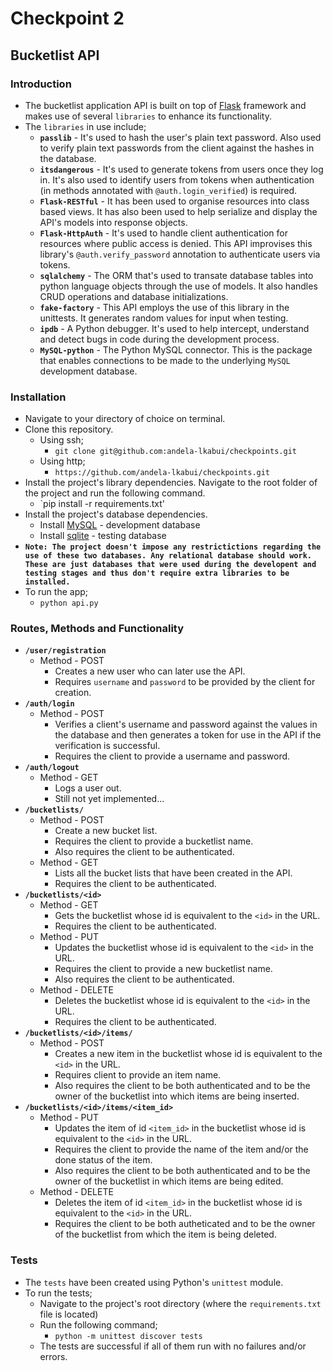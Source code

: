 # Checkpoint 2

## Bucketlist API

### Introduction
* The bucketlist application API is built on top of [Flask](http://flask.pocoo.org) framework and makes use of several `libraries` to enhance its functionality.
* The `libraries` in use include;
   * **`passlib`** - It's used to hash the user's plain text password. Also used to verify plain text passwords from the client against the hashes in the database.
   * **`itsdangerous`** - It's used to generate tokens from users once they log in. It's also used to identify users from tokens when authentication (in methods annotated with `@auth.login_verified`) is required.
   * **`Flask-RESTful`** - It has been used to organise resources into class based views. It has also been used to help serialize and display the API's models into response objects.
   * **`Flask-HttpAuth`** - It's used to handle client authentication for resources where public access is denied. This API improvises this library's `@auth.verify_password` annotation to authenticate users via tokens.
   * **`sqlalchemy`** - The ORM that's used to transate database tables into python language objects through the use of models. It also handles CRUD operations and database initializations.
   * **`fake-factory`** - This API employs the use of this library in the unittests. It generates random values for input when testing.
   * **`ipdb`** - A Python debugger. It's used to help intercept, understand and detect bugs in code during the development process.
   * **`MySQL-python`** - The Python MySQL connector. This is the package that enables connections to be made to the underlying `MySQL` development database.

### Installation
* Navigate to your directory of choice on terminal.
* Clone this repository.
  * Using ssh;
    * `git clone git@github.com:andela-lkabui/checkpoints.git`
  * Using http;
    * `https://github.com/andela-lkabui/checkpoints.git`
* Install the project's library dependencies. Navigate to the root folder of the project and run the following command.
  * `pip install -r requirements.txt'
* Install the project's database dependencies.
  * Install [MySQL](https://www.mysql.com/downloads/) - development database
  * Install [sqlite](https://www.sqlite.org/download.html) - testing database
* **```Note: The project doesn't impose any restrictictions regarding the use of these two databases. Any relational database should work. These are just databases that were used during the developent and testing stages and thus don't require extra libraries to be installed.```**
* To run the app;
  * `python api.py`

### Routes, Methods and Functionality
* **`/user/registration`**
  * Method - POST
    * Creates a new user who can later use the API.
    * Requires `username` and `password` to be provided by the client for creation.
* **`/auth/login`**
  * Method - POST
    * Verifies a client's username and password against the values in the database and then generates a token for use in the API if the verification is successful.
    * Requires the client to provide a username and password.
* **`/auth/logout`**
  * Method - GET
    * Logs a user out.
    * Still not yet implemented...
* **`/bucketlists/`**
  * Method - POST
    * Create a new bucket list.
    * Requires the client to provide a bucketlist name.
    * Also requires the client to be authenticated.
  * Method - GET
    * Lists all the bucket lists that have been created in the API.
    * Requires the client to be authenticated.
* **`/bucketlists/<id>`**
  * Method - GET
    * Gets the bucketlist whose id is equivalent to the `<id>` in the URL.
    * Requires the client to be authenticated.
  * Method - PUT
    * Updates the bucketlist whose id is equivalent to the `<id>` in the URL.
    * Requires the client to provide a new bucketlist name.
    * Also requires the client to be authenticated.
  * Method - DELETE
    * Deletes the bucketlist whose id is equivalent to the `<id>` in the URL.
    * Requires the client to be authenticated.
* **`/bucketlists/<id>/items/`**
  * Method - POST
    * Creates a new item in the bucketlist whose id is equivalent to the `<id>` in the URL.
    * Requires client to provide an item name.
    * Also requires the client to be both authenticated and to be the owner of the bucketlist into which items are being inserted.
* **`/bucketlists/<id>/items/<item_id>`**
  * Method - PUT
    * Updates the item of id `<item_id>` in the bucketlist whose id is equivalent to the `<id>` in the URL.
    * Requires the client to provide the name of the item and/or the done status of the item.
    * Also requires the client to be both authenticated and to be the owner of the bucketlist in which items are being edited.
  * Method - DELETE
    * Deletes the item of id `<item_id>` in the bucketlist whose id is equivalent to the `<id>` in the URL.
    * Requires the client to be both autheticated and to be the owner of the bucketlist from which the item is being deleted.

### Tests
* The `tests` have been created using Python's `unittest` module.
* To run the tests;
  * Navigate to the project's root directory (where the `requirements.txt` file is located)
  * Run the following command;
    * `python -m unittest discover tests`
  * The tests are successful if all of them run with no failures and/or errors.